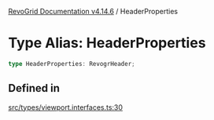 [RevoGrid Documentation v4.14.6](README.md) / HeaderProperties

# Type Alias: HeaderProperties

```ts
type HeaderProperties: RevogrHeader;
```

## Defined in

[src/types/viewport.interfaces.ts:30](https://github.com/revolist/revogrid/blob/62db573a68fb44a3482895267c8cda1c54f2f4d4/src/types/viewport.interfaces.ts#L30)
